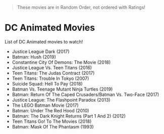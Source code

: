> These movies are in Random Order, not ordered with Ratings!
# DC Animated Movies
List of DC Animated movies to watch!
- Justice League Dark (2017)
- Batman: Hush (2019)
- Constantine City Of Demons: The Movie (2018)
- Justice League Vs. Teen Titans (2016)
- Teen Titans: The Judas Contract (2017)
- Teen Titans: Trouble In Tokyo (2007)
- Suicide Squad: Hell To Pay (2018)
- Batman Vs. Teenage Mutant Ninja Turtles (2019)
- Batman: Return Of The Caped Crusaders/Batman Vs. Two-Face (2017)
- Justice League: The Flashpoint Paradox (2013)
- The LEGO Batman Movie (2017)
- Batman: Under The Red Hood (2010)
- Batman: The Dark Knight Returns (Part 1 And 2) (2012)
- Teen Titans Go! To The Movies (2018)
- Batman: Mask Of The Phantasm (1993)
